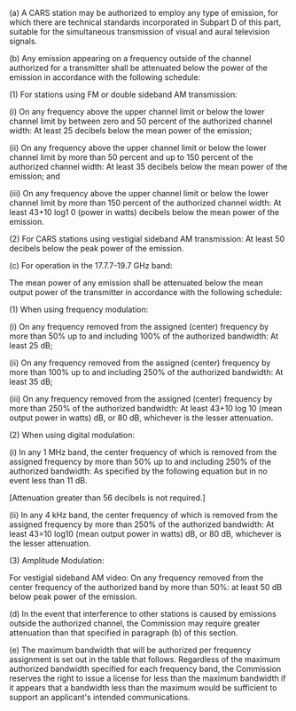 (a) A CARS station may be authorized to employ any type of emission, for which there are technical standards incorporated in Subpart D of this part, suitable for the simultaneous transmission of visual and aural television signals.

(b) Any emission appearing on a frequency outside of the channel authorized for a transmitter shall be attenuated below the power of the emission in accordance with the following schedule:

(1) For stations using FM or double sideband AM transmission:

(i) On any frequency above the upper channel limit or below the lower channel limit by between zero and 50 percent of the authorized channel width: At least 25 decibels below the mean power of the emission;

(ii) On any frequency above the upper channel limit or below the lower channel limit by more than 50 percent and up to 150 percent of the authorized channel width: At least 35 decibels below the mean power of the emission; and

(iii) On any frequency above the upper channel limit or below the lower channel limit by more than 150 percent of the authorized channel width: At least 43+10 log1
                0 (power in watts) decibels below the mean power of the emission.

(2) For CARS stations using vestigial sideband AM transmission: At least 50 decibels below the peak power of the emission.

(c) For operation in the 17.7.7-19.7 GHz band:

The mean power of any emission shall be attenuated below the mean output power of the transmitter in accordance with the following schedule:

(1) When using frequency modulation:

(i) On any frequency removed from the assigned (center) frequency by more than 50% up to and including 100% of the authorized bandwidth: At least 25 dB;

(ii) On any frequency removed from the assigned (center) frequency by more than 100% up to and including 250% of the authorized bandwidth: At least 35 dB;

(iii) On any frequency removed from the assigned (center) frequency by more than 250% of the authorized bandwidth: At least 43+10 log 10 (mean output power in watts) dB, or 80 dB, whichever is the lesser attenuation.

(2) When using digital modulation:

(i) In any 1 MHz band, the center frequency of which is removed from the assigned frequency by more than 50% up to and including 250% of the authorized bandwidth: As specified by the following equation but in no event less than 11 dB.
              

[Attenuation greater than 56 decibels is not required.]

(ii) In any 4 kHz band, the center frequency of which is removed from the assigned frequency by more than 250% of the authorized bandwidth: At least 43=10 log10 (mean output power in watts) dB, or 80 dB, whichever is the lesser attenuation.

(3) Amplitude Modulation:

For vestigial sideband AM video: On any frequency removed from the center frequency of the authorized band by more than 50%: at least 50 dB below peak power of the emission.

(d) In the event that interference to other stations is caused by emissions outside the authorized channel, the Commission may require greater attenuation than that specified in paragraph (b) of this section.

(e) The maximum bandwidth that will be authorized per frequency assignment is set out in the table that follows. Regardless of the maximum authorized bandwidth specified for each frequency band, the Commission reserves the right to issue a license for less than the maximum bandwidth if it appears that a bandwidth less than the maximum would be sufficient to support an applicant's intended communications.

